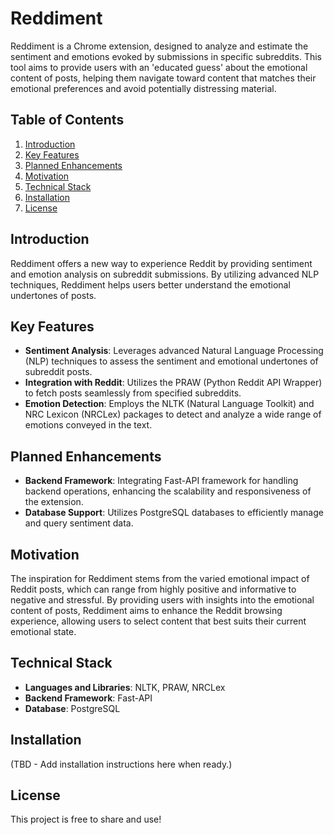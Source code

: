 # Reddiment

Reddiment is a Chrome extension, designed to analyze and estimate the sentiment and emotions evoked by submissions in specific subreddits. This tool aims to provide users with an 'educated guess' about the emotional content of posts, helping them navigate toward content that matches their emotional preferences and avoid potentially distressing material.

## Table of Contents
1. [Introduction](#introduction)
2. [Key Features](#key-features)
3. [Planned Enhancements](#planned-enhancements)
4. [Motivation](#motivation)
5. [Technical Stack](#technical-stack)
6. [Installation](#installation)
7. [License](#license)

## Introduction

Reddiment offers a new way to experience Reddit by providing sentiment and emotion analysis on subreddit submissions. By utilizing advanced NLP techniques, Reddiment helps users better understand the emotional undertones of posts.

## Key Features

- **Sentiment Analysis**: Leverages advanced Natural Language Processing (NLP) techniques to assess the sentiment and emotional undertones of subreddit posts.
- **Integration with Reddit**: Utilizes the PRAW (Python Reddit API Wrapper) to fetch posts seamlessly from specified subreddits.
- **Emotion Detection**: Employs the NLTK (Natural Language Toolkit) and NRC Lexicon (NRCLex) packages to detect and analyze a wide range of emotions conveyed in the text.

## Planned Enhancements

- **Backend Framework**: Integrating Fast-API framework for handling backend operations, enhancing the scalability and responsiveness of the extension.
- **Database Support**: Utilizes PostgreSQL databases to efficiently manage and query sentiment data.

## Motivation

The inspiration for Reddiment stems from the varied emotional impact of Reddit posts, which can range from highly positive and informative to negative and stressful. By providing users with insights into the emotional content of posts, Reddiment aims to enhance the Reddit browsing experience, allowing users to select content that best suits their current emotional state.

## Technical Stack

- **Languages and Libraries**: NLTK, PRAW, NRCLex
- **Backend Framework**: Fast-API
- **Database**: PostgreSQL

## Installation

(TBD - Add installation instructions here when ready.)

## License

This project is free to share and use!
